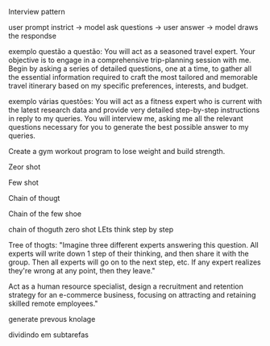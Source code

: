 




Interview pattern

user prompt instrict -> model ask questions -> user answer -> model draws the respondse

exemplo questão a questão:
You will act as a seasoned travel expert. Your objective is to engage in a comprehensive trip-planning session with me. Begin by asking a series of detailed questions, one at a time, to gather all the essential information required to craft the most tailored and memorable travel itinerary based on my specific preferences, interests, and budget.

exemplo várias questões:
You will act as a fitness expert who is current with the latest research data and provide very detailed step-by-step instructions in reply to my queries. You will interview me, asking me all the relevant questions necessary for you to generate the best possible answer to my queries.

Create a gym workout program to lose weight and build strength.

Zeor shot

Few shot

Chain of thougt

Chain of the few shoe

chain of thoguth zero shot
LEts think step by step

Tree of thogts:
"Imagine three different experts answering this question. All experts will write down 1 step of their thinking, and then share it with the group. Then all experts will go on to the next step, etc. If any expert realizes they're wrong at any point, then they leave."

Act as a human resource specialist, design a recruitment and retention strategy for an e-commerce business, focusing on attracting and retaining skilled remote employees."

generate prevous knolage

dividindo em subtarefas
